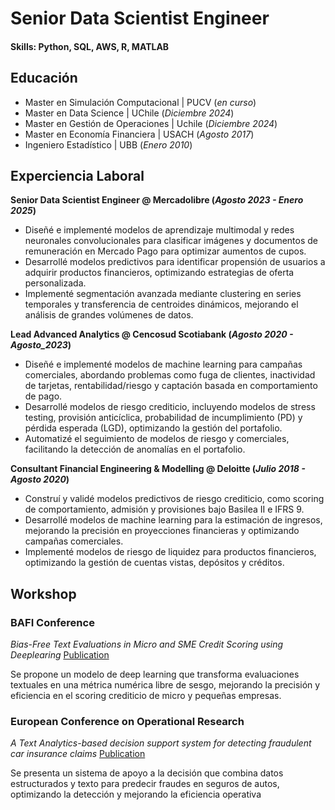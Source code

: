 # Senior Data Scientist Engineer 

#### Skills: Python, SQL, AWS, R, MATLAB

## Educación
- Master en Simulación Computacional | PUCV (_en curso_)	
- Master en Data Science | UChile (_Diciembre 2024_)							       		
- Master en Gestión de Operaciones | Uchile (_Diciembre 2024_)	 			        		
- Master en Economía Financiera | USACH (_Agosto 2017_)
- Ingeniero Estadístico | UBB (_Enero 2010_)

## Experciencia Laboral 
**Senior Data Scientist Engineer @ Mercadolibre (_Agosto 2023 - Enero 2025_)**
- Diseñé e implementé modelos de aprendizaje multimodal y redes neuronales convolucionales para clasificar imágenes y documentos de remuneración en
Mercado Pago para optimizar aumentos de cupos.
- Desarrollé modelos predictivos para identificar propensión de usuarios a adquirir productos financieros, optimizando estrategias de oferta personalizada.
- Implementé segmentación avanzada mediante clustering en series temporales y
transferencia de centroides dinámicos, mejorando el análisis de grandes
volúmenes de datos.

**Lead Advanced Analytics @ Cencosud Scotiabank (_Agosto 2020 - Agosto_2023_)**
- Diseñé e implementé modelos de machine learning para campañas comerciales,
abordando problemas como fuga de clientes, inactividad de tarjetas,
rentabilidad/riesgo y captación basada en comportamiento de pago.
- Desarrollé modelos de riesgo crediticio, incluyendo modelos de stress testing, provisión anticíclica, probabilidad de incumplimiento (PD) y pérdida esperada (LGD), optimizando la gestión del portafolio.
- Automatizé el seguimiento de modelos de riesgo y comerciales, facilitando la
detección de anomalías en el portafolio.

**Consultant Financial Engineering & Modelling @ Deloitte (_Julio 2018 - Agosto 2020_)**
- Construí y validé modelos predictivos de riesgo crediticio, como scoring de
comportamiento, admisión y provisiones bajo Basilea II e IFRS 9.
- Desarrollé modelos de machine learning para la estimación de ingresos,
mejorando la precisión en proyecciones financieras y optimizando campañas comerciales.
- Implementé modelos de riesgo de liquidez para productos financieros, optimizando la gestión de cuentas vistas, depósitos y créditos.

## Workshop 
### BAFI Conference 
*Bias-Free Text Evaluations in Micro and SME Credit Scoring using Deeplearing*
[Publication](https://generador.isci.cl/archivos/BAFI2018Program1.pdf)

Se propone un modelo de deep learning que transforma evaluaciones textuales en
una métrica numérica libre de sesgo, mejorando la precisión y eficiencia en el
scoring crediticio de micro y pequeñas empresas.


### European Conference on Operational Research 
*A Text Analytics-based decision support system for detecting fraudulent car insurance claims*
[Publication](https://eprints.soton.ac.uk/422372/)

Se presenta un sistema de apoyo a la decisión que combina datos estructurados y
texto para predecir fraudes en seguros de autos, optimizando la detección y
mejorando la eficiencia operativa

